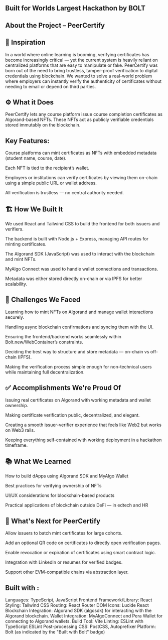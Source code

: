 ## Built for Worlds Largest Hackathon by BOLT 

## About the Project – PeerCertify

## 🧠 Inspiration
In a world where online learning is booming, verifying certificates has become increasingly critical — yet the current system is heavily reliant on centralized platforms that are easy to manipulate or fake. PeerCertify was born out of the need to bring trustless, tamper-proof verification to digital credentials using blockchain. We wanted to solve a real-world problem where employers can instantly verify the authenticity of certificates without needing to email or depend on third parties.

## ⚙️ What it Does
PeerCertify lets any course platform issue course completion certificates as Algorand-based NFTs. These NFTs act as publicly verifiable credentials stored immutably on the blockchain.

## Key Features:

Course platforms can mint certificates as NFTs with embedded metadata (student name, course, date).

Each NFT is tied to the recipient’s wallet.

Employers or institutions can verify certificates by viewing them on-chain using a simple public URL or wallet address.

All verification is trustless — no central authority needed.

## 🏗️ How We Built It
We used React and Tailwind CSS to build the frontend for both issuers and verifiers.

The backend is built with Node.js + Express, managing API routes for minting certificates.

The Algorand SDK (JavaScript) was used to interact with the blockchain and mint NFTs.

MyAlgo Connect was used to handle wallet connections and transactions.

Metadata was either stored directly on-chain or via IPFS for better scalability.


## 🚧 Challenges We Faced
Learning how to mint NFTs on Algorand and manage wallet interactions securely.

Handling async blockchain confirmations and syncing them with the UI.

Ensuring the frontend/backend works seamlessly within Bolt.new/WebContainer’s constraints.

Deciding the best way to structure and store metadata — on-chain vs off-chain (IPFS).

Making the verification process simple enough for non-technical users while maintaining full decentralization.

## ✅ Accomplishments We're Proud Of
Issuing real certificates on Algorand with working metadata and wallet ownership.

Making certificate verification public, decentralized, and elegant.

Creating a smooth issuer-verifier experience that feels like Web2 but works on Web3 rails.

Keeping everything self-contained with working deployment in a hackathon timeframe.

## 📚 What We Learned
How to build dApps using Algorand SDK and MyAlgo Wallet

Best practices for verifying ownership of NFTs

UI/UX considerations for blockchain-based products

Practical applications of blockchain outside DeFi — in edtech and HR

## 🚀 What's Next for PeerCertify
Allow issuers to batch mint certificates for large cohorts.

Add an optional QR code on certificates to directly open verification pages.

Enable revocation or expiration of certificates using smart contract logic.

Integration with LinkedIn or resumes for verified badges.

Support other EVM-compatible chains via abstraction layer.

## Built with :
Languages: TypeScript, JavaScript
Frontend Framework/Library: React
Styling: Tailwind CSS
Routing: React Router DOM
Icons: Lucide React
Blockchain Integration: Algorand SDK (algosdk) for interacting with the Algorand blockchain.
Wallet Integration: MyAlgoConnect and Pera Wallet for connecting to Algorand wallets.
Build Tool: Vite
Linting: ESLint with TypeScript ESLint
Post-processing CSS: PostCSS, Autoprefixer
Platform: Bolt (as indicated by the "Built with Bolt" badge)


